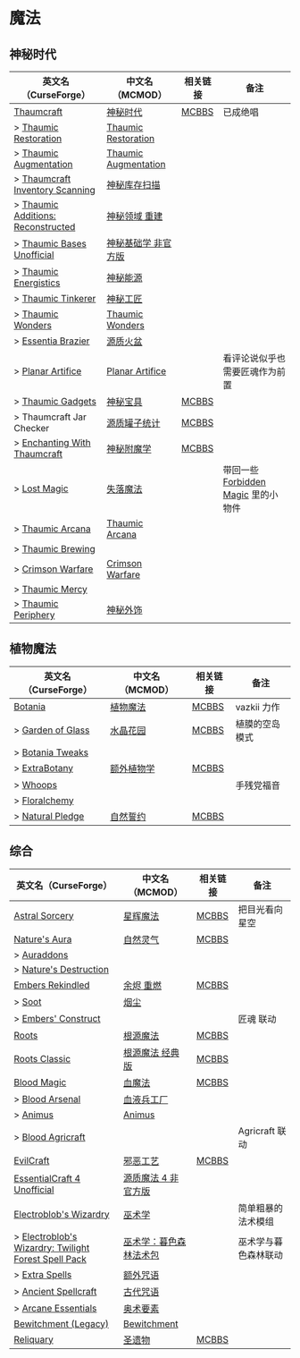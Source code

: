 # 魔法

## 神秘时代

| 英文名（CurseForge）                                                                                          | 中文名（MCMOD）                                              | 相关链接                                               | 备注                                                                       |
| ------------------------------------------------------------------------------------------------------------- | ------------------------------------------------------------ | ------------------------------------------------------ | -------------------------------------------------------------------------- |
| [Thaumcraft](https://www.curseforge.com/minecraft/mc-mods/thaumcraft)                                         | [神秘时代](https://www.mcmod.cn/class/956.html)              | [MCBBS](https://www.mcbbs.net/thread-776706-1-1.html)  | 已成绝唱                                                                   |
| > [Thaumic Restoration](https://www.curseforge.com/minecraft/mc-mods/thaumic-restoration)                     | [Thaumic Restoration](https://www.mcmod.cn/class/2330.html)  |                                                        |                                                                            |
| > [Thaumic Augmentation](https://www.curseforge.com/minecraft/mc-mods/thaumic-augmentation)                   | [Thaumic Augmentation](https://www.mcmod.cn/class/2335.html) |                                                        |                                                                            |
| > [Thaumcraft Inventory Scanning](https://www.curseforge.com/minecraft/mc-mods/thaumcraft-inventory-scanning) | [神秘库存扫描](https://www.mcmod.cn/class/833.html)          |                                                        |                                                                            |
| > [Thaumic Additions: Reconstructed](https://www.curseforge.com/minecraft/mc-mods/thaumic-additions)          | [神秘领域 重建](https://www.mcmod.cn/class/648.html)         |                                                        |                                                                            |
| > [Thaumic Bases Unofficial](https://www.curseforge.com/minecraft/mc-mods/thaumic-bases-unofficial)           | [神秘基础学 非官方版](https://www.mcmod.cn/class/475.html)   |                                                        |                                                                            |
| > [Thaumic Energistics](https://www.curseforge.com/minecraft/mc-mods/thaumic-energistics)                     | [神秘能源](https://www.mcmod.cn/class/385.html)              |                                                        |                                                                            |
| > [Thaumic Tinkerer](https://www.curseforge.com/minecraft/mc-mods/thaumic-tinkerer)                           | [神秘工匠](https://www.mcmod.cn/class/212.html)              |                                                        |                                                                            |
| > [Thaumic Wonders](https://www.curseforge.com/minecraft/mc-mods/thaumic-wonders)                             | [Thaumic Wonders](https://www.mcmod.cn/class/2338.html)      |                                                        |                                                                            |
| > [Essentia Brazier](https://www.curseforge.com/minecraft/mc-mods/essentia-brazier)                           | [源质火盆](https://www.mcmod.cn/class/1821.html)             |                                                        |                                                                            |
| > [Planar Artifice](https://www.curseforge.com/minecraft/mc-mods/planarartifice)                              | [Planar Artifice](https://www.mcmod.cn/class/1148.html)      |                                                        | 看评论说似乎也需要匠魂作为前置                                             |
| > [Thaumic Gadgets](https://www.curseforge.com/minecraft/mc-mods/thaumic-gadgets)                             | [神秘宝具](https://www.mcmod.cn/class/1778.html)             | [MCBBS](https://www.mcbbs.net/thread-1008158-1-1.html) |                                                                            |
| > Thaumcraft Jar Checker                                                                                      | [源质罐子统计](https://www.mcmod.cn/class/1736.html)         | [MCBBS](https://www.mcbbs.net/thread-869708-1-1.html)  |                                                                            |
| > [Enchanting With Thaumcraft](https://www.curseforge.com/minecraft/mc-mods/enchanting-with-thaumcraft)       | [神秘附魔学](https://www.mcmod.cn/class/2325.html)           | [MCBBS](https://www.mcbbs.net/thread-998178-1-1.html)  |                                                                            |
| > [Lost Magic](https://www.curseforge.com/minecraft/mc-mods/lost-magic)                                       | [失落魔法](https://www.mcmod.cn/class/2336.html)             |                                                        | 带回一些 [Forbidden Magic](https://www.mcmod.cn/class/233.html) 里的小物件 |
| > [Thaumic Arcana](https://www.curseforge.com/minecraft/mc-mods/thaumic-arcana)                               | [Thaumic Arcana](https://www.mcmod.cn/class/2337.html)       |                                                        |                                                                            |
| > [Thaumic Brewing](https://www.curseforge.com/minecraft/mc-mods/thaumic-brewing)                             |                                                              |                                                        |                                                                            |
| > [Crimson Warfare](https://www.curseforge.com/minecraft/mc-mods/crimson-warfare)                             | [Crimson Warfare](https://www.mcmod.cn/class/2339.html)      |                                                        |                                                                            |
| > [Thaumic Mercy](https://www.curseforge.com/minecraft/mc-mods/thaumic-mercy)                                 |                                                              |                                                        |                                                                            |
| > [Thaumic Periphery](https://www.curseforge.com/minecraft/mc-mods/thaumic-periphery)                         | [神秘外饰](https://www.mcmod.cn/class/3000.html)             |                                                        |                                                                            |

## 植物魔法

| 英文名（CurseForge）                                                                      | 中文名（MCMOD）                                   | 相关链接                                               | 备注           |
| ----------------------------------------------------------------------------------------- | ------------------------------------------------- | ------------------------------------------------------ | -------------- |
| [Botania](https://www.curseforge.com/minecraft/mc-mods/botania)                           | [植物魔法](https://www.mcmod.cn/class/332.html)   | [MCBBS](https://www.mcbbs.net/thread-722470-1-1.html)  | vazkii 力作    |
| > [Garden of Glass](https://www.curseforge.com/minecraft/mc-mods/botania-garden-of-glass) | [水晶花园](https://www.mcmod.cn/class/645.html)   | [MCBBS](https://www.mcbbs.net/thread-541959-1-1.html)  | 植膜的空岛模式 |
| > [Botania Tweaks](https://www.curseforge.com/minecraft/mc-mods/botania-tweaks)           |                                                   |                                                        |                |
| > [ExtraBotany](https://www.curseforge.com/minecraft/mc-mods/extrabotany)                 | [额外植物学](https://www.mcmod.cn/class/497.html) | [MCBBS](https://www.mcbbs.net/thread-596279-1-1.html)  |                |
| > [Whoops](https://www.curseforge.com/minecraft/mc-mods/whoops)                           |                                                   |                                                        | 手残党福音     |
| > [Floralchemy](https://www.curseforge.com/minecraft/mc-mods/floralchemy)                 |                                                   |                                                        |                |
| > [Natural Pledge](https://www.curseforge.com/minecraft/mc-mods/natural-pledge)           | [自然誓约](https://www.mcmod.cn/class/2366.html)  | [MCBBS](https://www.mcbbs.net/thread-1010943-1-1.html) |                |

## 综合

| 英文名（CurseForge）                                                                                                                                  | 中文名（MCMOD）                                                | 相关链接                                              | 备注                 |
| ----------------------------------------------------------------------------------------------------------------------------------------------------- | -------------------------------------------------------------- | ----------------------------------------------------- | -------------------- |
| [Astral Sorcery](https://www.curseforge.com/minecraft/mc-mods/astral-sorcery)                                                                         | [星辉魔法](https://www.mcmod.cn/class/639.html)                | [MCBBS](https://www.mcbbs.net/thread-710454-1-1.html) | 把目光看向星空       |
| [Nature's Aura](https://www.curseforge.com/minecraft/mc-mods/natures-aura)                                                                            | [自然灵气](https://www.mcmod.cn/class/1547.html)               | [MCBBS](https://www.mcbbs.net/thread-858351-1-1.html) |                      |
| > [Auraddons](https://www.curseforge.com/minecraft/mc-mods/auraddons)                                                                                 |                                                                |                                                       |                      |
| > [Nature's Destruction](https://www.curseforge.com/minecraft/mc-mods/natures-destruction)                                                            |                                                                |                                                       |                      |
| [Embers Rekindled](https://www.curseforge.com/minecraft/mc-mods/embers-rekindled)                                                                     | [余烬 重燃](https://www.mcmod.cn/class/1491.html)              | [MCBBS](https://www.mcbbs.net/thread-681929-1-1.html) |                      |
| > [Soot](https://www.curseforge.com/minecraft/mc-mods/soot)                                                                                           | [烟尘](https://www.mcmod.cn/class/1516.html)                   |                                                       |                      |
| > [Embers' Construct](https://www.curseforge.com/minecraft/mc-mods/embersconstruct)                                                                   |                                                                |                                                       | 匠魂 联动            |
| [Roots](https://www.curseforge.com/minecraft/mc-mods/roots)                                                                                           | [根源魔法](https://www.mcmod.cn/class/699.html)                | [MCBBS](https://www.mcbbs.net/thread-849484-1-1.html) |                      |
| [Roots Classic](https://www.curseforge.com/minecraft/mc-mods/roots-classic)                                                                           | [根源魔法 经典版](https://www.mcmod.cn/class/1490.html)        | [MCBBS](https://www.mcbbs.net/thread-849484-1-1.html) |                      |
| [Blood Magic](https://www.curseforge.com/minecraft/mc-mods/blood-magic)                                                                               | [血魔法](https://www.mcmod.cn/class/528.html)                  | [MCBBS](https://www.mcbbs.net/thread-566726-1-1.html) |                      |
| > [Blood Arsenal](https://www.curseforge.com/minecraft/mc-mods/blood-arsenal)                                                                         | [血液兵工厂](https://www.mcmod.cn/class/488.html)              |                                                       |                      |
| > [Animus](https://www.curseforge.com/minecraft/mc-mods/animus)                                                                                       | [Animus](https://www.mcmod.cn/class/1888.html)                 |                                                       |                      |
| > [Blood Agricraft](https://www.curseforge.com/minecraft/mc-mods/blood-agricraft)                                                                     |                                                                |                                                       | Agricraft 联动       |
| [EvilCraft](https://www.curseforge.com/minecraft/mc-mods/evilcraft)                                                                                   | [邪恶工艺](https://www.mcmod.cn/class/352.html)                | [MCBBS](https://www.mcbbs.net/thread-420085-1-1.html) |                      |
| [EssentialCraft 4 Unofficial](https://www.curseforge.com/minecraft/mc-mods/essentialcraft-4-unofficial)                                               | [源质魔法 4 非官方版](https://www.mcmod.cn/class/709.html)     |                                                       |                      |
| [Electroblob's Wizardry](https://www.curseforge.com/minecraft/mc-mods/electroblobs-wizardry)                                                          | [巫术学](https://www.mcmod.cn/class/1634.html)                 |                                                       | 简单粗暴的法术模组   |
| > [Electroblob's Wizardry: Twilight Forest Spell Pack](https://www.curseforge.com/minecraft/mc-mods/electroblobs-wizardry-twilight-forest-spell-pack) | [巫术学：暮色森林法术包](https://www.mcmod.cn/class/2343.html) |                                                       | 巫术学与暮色森林联动 |
| > [Extra Spells](https://www.curseforge.com/minecraft/mc-mods/extra-spells-electroblobs-wizardry)                                                     | [额外咒语](https://www.mcmod.cn/class/2389.html)               |                                                       |                      |
| > [Ancient Spellcraft](https://www.curseforge.com/minecraft/mc-mods/ancient-spellcraft)                                                               | [古代咒语](https://www.mcmod.cn/class/2390.html)               |                                                       |                      |
| > [Arcane Essentials](https://www.curseforge.com/minecraft/mc-mods/arcane-essentials)                                                                 | [奥术要素](https://www.mcmod.cn/class/2382.html)               |                                                       |                      |
| [Bewitchment (Legacy)](https://www.curseforge.com/minecraft/mc-mods/bewitchment-legacy)                                                               | [Bewitchment](https://www.mcmod.cn/class/1127.html)            |                                                       |                      |
| [Reliquary](https://www.curseforge.com/minecraft/mc-mods/reliquary-v1-3)                                                                              | [圣遗物](https://www.mcmod.cn/class/525.html)                  | [MCBBS](https://www.mcbbs.net/thread-842186-1-1.html) |                      |

